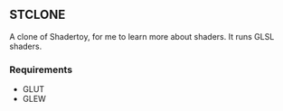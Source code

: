 ## STCLONE
A clone of Shadertoy, for me to learn more about shaders. It runs GLSL shaders.

### Requirements
- GLUT
- GLEW
